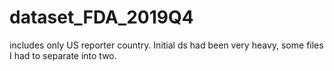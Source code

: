 # dataset_FDA_2019Q4 
includes only US reporter country. Initial ds had been very heavy, some files I had to separate into two.
